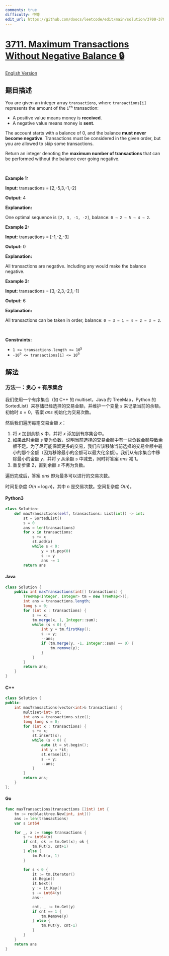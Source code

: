 ```yaml
---
comments: true
difficulty: 中等
edit_url: https://github.com/doocs/leetcode/edit/main/solution/3700-3799/3711.Maximum%20Transactions%20Without%20Negative%20Balance/README.md
---
```


<!-- problem:start -->

# [3711. Maximum Transactions Without Negative Balance 🔒](https://leetcode.cn/problems/maximum-transactions-without-negative-balance)

[English Version](/solution/3700-3799/3711.Maximum%20Transactions%20Without%20Negative%20Balance/README_EN.md)

## 题目描述

<!-- description:start -->

<p>You are given an integer array <code>transactions</code>, where <code>transactions[i]</code> represents the amount of the <code>i<sup>th</sup></code> transaction:</p>

<ul>
	<li>A positive value means money is <strong>received</strong>.</li>
	<li>A negative value means money is <strong>sent</strong>.</li>
</ul>

<p>The account starts with a balance of 0, and the balance <strong>must never become negative</strong>. Transactions must be considered in the given order, but you are allowed to skip some transactions.</p>

<p>Return an integer denoting the <strong>maximum number of transactions</strong> that can be performed without the balance ever going negative.</p>

<p>&nbsp;</p>
<p><strong class="example">Example 1:</strong></p>

<div class="example-block">
<p><strong>Input:</strong> <span class="example-io">transactions = [2,-5,3,-1,-2]</span></p>

<p><strong>Output:</strong> <span class="example-io">4</span></p>

<p><strong>Explanation:</strong></p>

<p>One optimal sequence is <code>[2, 3, -1, -2]</code>, balance: <code>0 &rarr; 2 &rarr; 5 &rarr; 4 &rarr; 2</code>.</p>
</div>

<p><strong class="example">Example 2:</strong></p>

<div class="example-block">
<p><strong>Input:</strong> <span class="example-io">transactions = [-1,-2,-3]</span></p>

<p><strong>Output:</strong> <span class="example-io">0</span></p>

<p><strong>Explanation:</strong></p>

<p>All transactions are negative. Including any would make the balance negative.</p>
</div>

<p><strong class="example">Example 3:</strong></p>

<div class="example-block">
<p><strong>Input:</strong> <span class="example-io">transactions = [3,-2,3,-2,1,-1]</span></p>

<p><strong>Output:</strong> <span class="example-io">6</span></p>

<p><strong>Explanation:</strong></p>

<p>All transactions can be taken in order, balance: <code>0 &rarr; 3 &rarr; 1 &rarr; 4 &rarr; 2 &rarr; 3 &rarr; 2</code>.</p>
</div>

<p>&nbsp;</p>
<p><strong>Constraints:</strong></p>

<ul>
	<li><code>1 &lt;= transactions.length &lt;= 10<sup>5</sup></code></li>
	<li><code>-10<sup>9</sup> &lt;= transactions[i] &lt;= 10<sup>9</sup></code></li>
</ul>

<!-- description:end -->

## 解法

<!-- solution:start -->

### 方法一：贪心 + 有序集合

我们使用一个有序集合（如 C++ 的 multiset，Java 的 TreeMap，Python 的 SortedList）来存储已经选择的交易金额，并维护一个变量 $s$ 来记录当前的余额。初始时 $s=0$，答案 $\textit{ans}$ 初始化为交易次数。

然后我们遍历每笔交易金额 $x$：

1. 将 $x$ 加到余额 $s$ 中，并将 $x$ 添加到有序集合中。
2. 如果此时余额 $s$ 变为负数，说明当前选择的交易金额中有一些负数金额导致余额不足。为了尽可能保留更多的交易，我们应该移除当前选择的交易金额中最小的那个金额（因为移除最小的金额可以最大化余额）。我们从有序集合中移除最小的金额 $y$，并将 $y$ 从余额 $s$ 中减去，同时将答案 $\textit{ans}$ 减 $1$。
3. 重复步骤 2，直到余额 $s$ 不再为负数。

遍历完成后，答案 $\textit{ans}$ 即为最多可以进行的交易次数。

时间复杂度 $O(n \times \log n)$，其中 $n$ 是交易次数。空间复杂度 $O(n)$。

<!-- tabs:start -->

#### Python3

```python
class Solution:
    def maxTransactions(self, transactions: List[int]) -> int:
        st = SortedList()
        s = 0
        ans = len(transactions)
        for x in transactions:
            s += x
            st.add(x)
            while s < 0:
                y = st.pop(0)
                s -= y
                ans -= 1
        return ans
```

#### Java

```java
class Solution {
    public int maxTransactions(int[] transactions) {
        TreeMap<Integer, Integer> tm = new TreeMap<>();
        int ans = transactions.length;
        long s = 0;
        for (int x : transactions) {
            s += x;
            tm.merge(x, 1, Integer::sum);
            while (s < 0) {
                int y = tm.firstKey();
                s -= y;
                --ans;
                if (tm.merge(y, -1, Integer::sum) == 0) {
                    tm.remove(y);
                }
            }
        }
        return ans;
    }
}
```

#### C++

```cpp
class Solution {
public:
    int maxTransactions(vector<int>& transactions) {
        multiset<int> st;
        int ans = transactions.size();
        long long s = 0;
        for (int x : transactions) {
            s += x;
            st.insert(x);
            while (s < 0) {
                auto it = st.begin();
                int y = *it;
                st.erase(it);
                s -= y;
                --ans;
            }
        }
        return ans;
    }
};
```

#### Go

```go
func maxTransactions(transactions []int) int {
	tm := redblacktree.New[int, int]()
	ans := len(transactions)
	var s int64

	for _, x := range transactions {
		s += int64(x)
		if cnt, ok := tm.Get(x); ok {
			tm.Put(x, cnt+1)
		} else {
			tm.Put(x, 1)
		}

		for s < 0 {
			it := tm.Iterator()
			it.Begin()
			it.Next()
			y := it.Key()
			s -= int64(y)
			ans--

			cnt, _ := tm.Get(y)
			if cnt == 1 {
				tm.Remove(y)
			} else {
				tm.Put(y, cnt-1)
			}
		}
	}
	return ans
}
```

<!-- tabs:end -->

<!-- solution:end -->

<!-- problem:end -->
